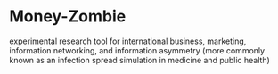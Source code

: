 # Money-Zombie
experimental research tool for international business, marketing, information networking, and information asymmetry (more commonly known as an infection spread simulation in medicine and public health)
